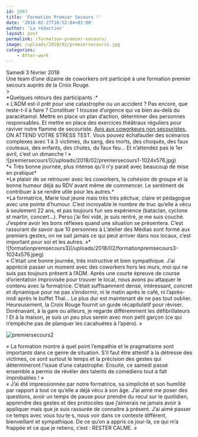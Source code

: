 ```yaml
---
id: 1993
title: 'Formation Premier Secours !'
date: '2018-02-27T18:52:04+02:00'
author: 'La rédaction'
layout: post
permalink: /formation-premier-secours/
image: /uploads/2018/02/premiersecours1.jpg
categories:
    - After-work
---
```


<div class="gmail_default" style="text-align: left;">Samedi 3 février 2018</div><div class="gmail_default" style="text-align: left;">Une team d’une dizaine de coworkers ont participé à une formation premier secours auprès de la Croix Rouge.</div><div class="gmail_default" style="text-align: left;"></div><div class="gmail_default" style="text-align: left;"></div>> <div class="gmail_default" style="text-align: left;">*Quelques retours des participants :*</div>

<div class="gmail_default" style="text-align: left;"></div><div class="gmail_default" style="text-align: left;"></div><div class="gmail_default" style="text-align: left;"> « L’ADM est-il prêt pour une catastrophe ou un accident ? Pas encore, que reste-t-il à faire ? Constituer 1 trousse d’urgence qui va bien au-delà du paracétamol. Mettre en place un plan d’action, déterminer des personnes responsables. Et mettre en place des exercices théâtraux réguliers pour raviver notre flamme de secouriste. <u>Avis aux coworkeurs non secouristes. </u>ON ATTEND VOTRE STRESS TEST. Vous pouvez échafauder des scénarios complexes avec 1 à 3 victimes, du sang, des morts, des choqués, des faux couteaux, des enfants, des chutes, du faux feu… Et n’attendez pas le 1er avril, c’est un dimanche ! »

</div><div></div><div style="text-align: left;"></div><div class="gmail_default" style="text-align: left;"><div class="gmail_default" style="text-align: left;">![premiersecours1](/uploads/2018/02/premiersecours1-1024x576.jpg)</div></div><div class="gmail_default" style="text-align: left;"></div><div class="gmail_default" style="text-align: left;"></div><div class="gmail_default" style="text-align: left;">*« Très bonne journée, plus intense qu’il n’y parait avec beaucoup de mise en pratique*</div><div class="gmail_default" style="text-align: left;">*Le plaisir de se retrouver avec les coworkers, la cohésion de groupe et la bonne humeur déjà au RDV avant même de commencer. Le sentiment de contribuer à se rendre utile pour les autres.*</div><div class="gmail_default" style="text-align: left;">*La formatrice, Marie tout jeune mais très très pêchue, claire et pédagogue avec une pointe d’humour. C’est incroyable le nombre de truc qu’elle a vécu à seulement 22 ans, et pas toujours fun ses expérience (bataclan, cyclone st martin, concert…). Perso j’ai fini vidé, je suis rentré, je me suis couché. J’espère avoir les bons réflexes quand une situation se présentera. C’est rassurant de savoir que 10 personnes à L’atelier des Médias sont formé aux premiers gestes, on ne sait jamais ce qui peut arriver dans nos locaux, c’est important pour soi et les autres. »*</div><div class="gmail_default" style="text-align: left;"></div><div class="gmail_default" style="text-align: left;">![formationpremsecours3](/uploads/2018/02/formationpremsecours3-1024x576.jpeg)

</div><div class="gmail_default" style="text-align: left;"></div><div class="gmail_default" style="text-align: left;">« C’était une bonne journée, très instructive et bien sympathique. J’ai apprécié passer un moment avec des coworkers hors les murs, moi qui ne suis pas toujours présent à l’ADM. Après une courte épreuve de course d’orientation improvisée pour trouver le local, nous avons pu attaquer le contenu avec la formatrice. C’était suffisamment dense, intéressant, concret et dynamique pour ne pas s’endormir, ni le matin après le café, ni l’après-midi après le buffet Thaï… Le plus dur est maintenant de ne pas tout oublier. Heureusement, la Croix Rouge fournit un guide récapitulatif pour réviser. Dorénavant, à la gare ou ailleurs, je regarde différemment les défibrillateurs ! Et à la maison, je suis un peu plus serein avec mon petit garçon (ce qui n’empêche pas de planquer les cacahuètes à l’apéro). »

![premiersecours2](/uploads/2018/02/premiersecours2-576x1024.jpg)

</div><div class="gmail_default" style="text-align: left;"><div class="gmail_default"></div><div class="gmail_default">« La formation montre à quel point l’empathie et le pragmatisme sont importants dans ce genre de situation. S’il faut être attentif à la détresse des victimes, ce sont surtout le temps et la précision des gestes qui détermineront l’issue d’une catastrophe. Ensuite, ce samedi passé ensemble a permis de révéler des talents de comédiens tout à fait improbables ! »</div></div><div class="gmail_default"></div><div class="gmail_default"></div><div class="gmail_default"></div><div class="gmail_default"></div><div class="gmail_default"></div><div class="gmail_default">« J’ai été impressionnée par notre formatrice, sa simplicité et son humilité par rapport à tout ce qu’elle a déjà vécu à son âge. J’ai aimé me poser des questions, avoir un temps de pause pour prendre du recul sur le quotidien, apprendre des gestes et des protocoles que j’aimerais ne jamais avoir à appliquer mais que je suis rassurée de connaître à présent. J’ai aimé passer ce temps avec vous tou·te·s, nous voir dans ce contexte différent, bienveillant et sympathique. De ce qu’on a appris ce jour-là, ce qui m’a frappée et ce que je retiens, c’est : RESTER CALME. »

</div><div class="gmail_default" style="text-align: left;"></div><div class="gmail_default" style="text-align: left;"></div><div class="gmail_default" style="text-align: left;"></div>